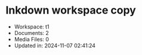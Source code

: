 # Inkdown workspace copy
- Workspace: t1
- Documents: 2
- Media Files: 0
- Updated in: 2024-11-07 02:41:24